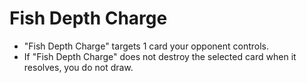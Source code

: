 # Fish Depth Charge

*   "Fish Depth Charge" targets 1 card your opponent controls.
*   If "Fish Depth Charge" does not destroy the selected card when it resolves, you do not draw.
